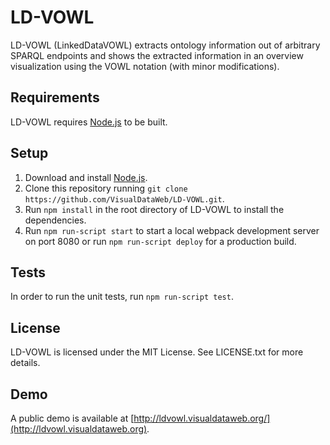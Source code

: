 # LD-VOWL

LD-VOWL (LinkedDataVOWL) extracts ontology information out of arbitrary SPARQL endpoints and shows the extracted information in an overview visualization using the VOWL notation (with minor modifications).

## Requirements

LD-VOWL requires [Node.js](https://nodejs.org/) to be built.

## Setup

1. Download and install [Node.js](https://nodejs.org/en/download/).
2. Clone this repository running `git clone https://github.com/VisualDataWeb/LD-VOWL.git`.
3. Run `npm install` in the root directory of LD-VOWL to install the dependencies.
4. Run `npm run-script start` to start a local webpack development server on port 8080 or run `npm run-script deploy` for a production build.

## Tests

In order to run the unit tests, run `npm run-script test`.

## License

LD-VOWL is licensed under the MIT License. See LICENSE.txt for more details.

## Demo

A public demo is available at [http://ldvowl.visualdataweb.org/](http://ldvowl.visualdataweb.org).
